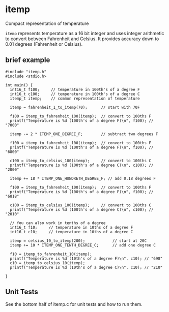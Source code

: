 # itemp
Compact representation of temperature

`itemp` represents temperature as a 16 bit integer and uses integer arithmetic
to convert between Fahrenheit and Celsius.  It provides accuracy down to 0.01
degrees (Fahrenheit or Celsius).

## brief example

    #include "itemp.h"
    #include <stdio.h>

    int main() {
      int16_t f100;     // temperature in 100th's of a degree F
      int16_t c100;     // temperature in 100th's of a degree C
      itemp_t itemp;    // common representation of temperature

      itemp = fahrenheit_1_to_itemp(70);      // start with 70F

      f100 = itemp_to_fahrenheit_100(itemp);  // convert to 100ths F
      printf("Temperature is %d (100th's of a degree F)\n", f100); // "7000"

      itemp -= 2 * ITEMP_ONE_DEGREE_F;        // subtract two degrees F

      f100 = itemp_to_fahrenheit_100(itemp);  // convert to 100ths F
      printf("Temperature is %d (100th's of a degree F)\n", f100); // "6800"

      c100 = itemp_to_celsius_100(itemp);     // convert to 100ths C
      printf("Temperature is %d (100th's of a degree C)\n", c100); // "2000"

      itemp += 18 * ITEMP_ONE_HUNDRETH_DEGREE_F; // add 0.18 degrees F

      f100 = itemp_to_fahrenheit_100(itemp);  // convert to 100ths F
      printf("Temperature is %d (100th's of a degree F)\n", f100); // "6818"

      c100 = itemp_to_celsius_100(itemp);     // convert to 100ths C
      printf("Temperature is %d (100th's of a degree C)\n", c100); // "2010"

      // You can also work in tenths of a degree
      int16_t f10;     // temperature in 10ths of a degree F
      int16_t c10;     // temperature in 10ths of a degree C

      itemp = celsius_10_to_itemp(200);            // start at 20C
      itemp += 10 * ITEMP_ONE_TENTH_DEGREE_C;      // add one degree C

      f10 = itemp_to_fahrenheit_10(itemp);
      printf("Temperature is %d (10th's of a degree F)\n", c10); // "698"
      c10 = itemp_to_celsius_10(itemp);
      printf("Temperature is %d (10th's of a degree C)\n", c10); // "210"

    }

## Unit Tests

See the bottom half of itemp.c for unit tests and how to run them.
